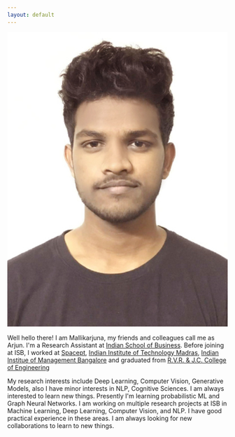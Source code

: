 ```yaml
---
layout: default
---
```


<!-- <img class="profile-picture" src="rosendal.jpg"> -->
<img class="profile-picture" src="arjun.jpg">


Well hello there! I am Mallikarjuna, my friends and colleagues call me as Arjun. I'm a Research Assistant at [Indian School of Business](https://www.isb.edu/en.html). Before joining at ISB, I worked at [Spacept](https://spacept.com/), [Indian Institute of Technology Madras](https://www.iitm.ac.in/), [Indian Institue of Management Bangalore](https://www.iimb.ac.in/home) and graduated from [R.V.R. & J.C. College of Engineering](https://rvrjcce.ac.in/)

My research interests include Deep Learning, Computer Vision, Generative Models, also I have minor interests in NLP, Cognitive Sciences. I am always interested to learn new things. Presently I'm learning probabilistic ML and Graph Neural Networks. I am working on multiple research projects at ISB in Machine Learning, Deep Learning, Computer Vision, and NLP. I have good practical experience in these areas. I am always looking for new collaborations to learn to new things.
